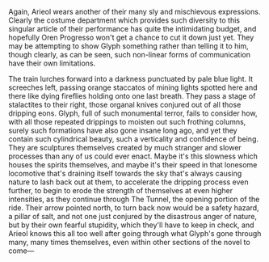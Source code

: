 Again, Arieol wears another of their many sly and mischievous expressions. Clearly the costume department which provides such diversity to this singular article of their performance has quite the intimidating budget, and hopefully Oren Progresso won't get a chance to cut it down just yet. They may be attempting to show Glyph something rather than telling it to him, though clearly, as can be seen, such non-linear forms of communication have their own limitations.

The train lurches forward into a darkness punctuated by pale blue light. It screeches left, passing orange staccatos of mining lights spotted here and there like dying fireflies holding onto one last breath. They pass a stage of stalactites to their right, those organal knives conjured out of all those dripping eons. Glyph, full of such monumental terror, fails to consider how, with all those repeated drippings to moisten out such frothing columns, surely such formations have also gone insane long ago, and yet they contain such cylindrical beauty, such a verticality and confidence of being. They are sculptures themselves created by much stranger and slower processes than any of us could ever enact. Maybe it's this slowness which houses the spirits themselves, and maybe it's their speed in that lonesome locomotive that's draining itself towards the sky that's always causing nature to lash back out at them, to accelerate the dripping process even further, to begin to erode the strength of themselves at even higher intensities, as they continue through The Tunnel, the opening portion of the ride. Their arrow pointed north, to turn back now would be a safety hazard, a pillar of salt, and not one just conjured by the disastrous anger of nature, but by their own fearful stupidity, which they'll have to keep in check, and Arieol knows this all too well after going through what Glyph's gone through many, many times themselves, even within other sections of the novel to come—